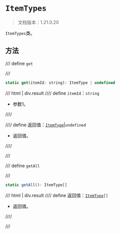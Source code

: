 # `ItemTypes`

> 文档版本：1.21.0.20

`ItemTypes`类。

## 方法

/// define
`get`


///

```js
static get(itemId: string): ItemType | undefined
```

/// html | div.result
//// define
`itemId`：`string`

- 参数1。


////

//// define
返回值：[`ItemType`](../itemtype.md)|`undefined`

- 返回值。


////

///


/// define
`getAll`


///

```js
static getAll(): ItemType[]
```

/// html | div.result
//// define
返回值：<code><a href="../itemtype/">ItemType</a>[]</code>

- 返回值。


////

///


